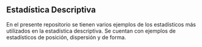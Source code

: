 ## Estadística Descriptiva
En el presente repositorio se tienen varios ejemplos de los estadísticos más utilizados en la estadística descriptiva. Se cuentan con ejemplos de estadísticos  de posición, dispersión y de forma.
